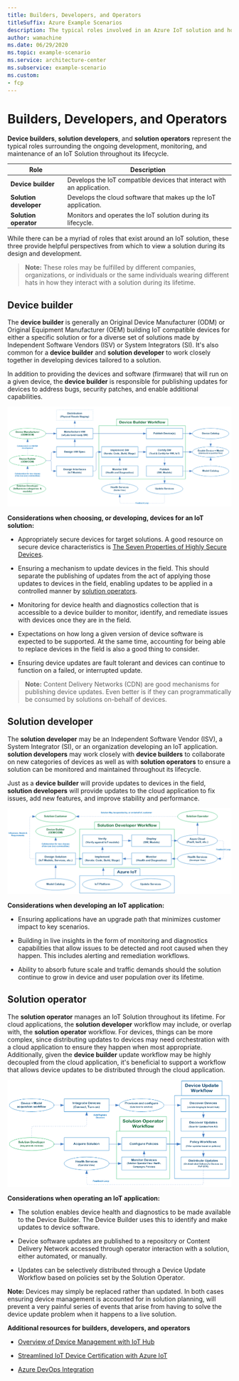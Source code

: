 ```yaml
---
title: Builders, Developers, and Operators
titleSuffix: Azure Example Scenarios
description: The typical roles involved in an Azure IoT solution and how they interact.
author: wamachine
ms.date: 06/29/2020
ms.topic: example-scenario
ms.service: architecture-center
ms.subservice: example-scenario
ms.custom:
- fcp
---
```


# Builders, Developers, and Operators

**Device builders**, **solution developers**, and **solution operators**
represent the typical roles surrounding the ongoing development,
monitoring, and maintenance of an IoT Solution throughout its lifecycle.

| Role | Description |
|---|---|
| **Device builder** | Develops the IoT compatible devices that interact with an application. |
  **Solution developer** | Develops the cloud software that makes up the IoT application. |
  **Solution operator** | Monitors and operates the IoT solution during its lifecycle. |

While there can be a myriad of roles that exist around an IoT solution,
these three provide helpful perspectives from which to view a solution
during its design and development.

> **Note:** These roles may be fulfilled by different companies,
organizations, or individuals or the same individuals wearing different
hats in how they interact with a solution during its lifetime.

## Device builder

The **device builder** is generally an Original Device Manufacturer
(ODM) or Original Equipment Manufacturer (OEM) building IoT compatible
devices for either a specific solution or for a diverse set of solutions
made by Independent Software Vendors (ISV) or System Integrators (SI).
It's also common for a **device builder** and **solution developer** to
work closely together in developing devices tailored to a solution.

In addition to providing the devices and software (firmware) that will
run on a given device, the **device builder** is responsible for
publishing updates for devices to address bugs, security patches, and
enable additional capabilities.

![A diagram showing activities of a device builder and their relationships with other roles participating in the development of an IoT solution](media/device-builder.png)

**Considerations when choosing, or developing, devices for an IoT
solution:**

-   Appropriately secure devices for target solutions. A good resource
    on secure device characteristics is [The Seven Properties of Highly
    Secure
    Devices](https://www.microsoft.com/research/publication/seven-properties-highly-secure-devices/).

-   Ensuring a mechanism to update devices in the field. This should
    separate the publishing of updates from the act of applying those
    updates to devices in the field, enabling updates to be applied in a
    controlled manner by [solution operators](#solution-operator).

-   Monitoring for device health and diagnostics collection that is
    accessible to a device builder to monitor, identify, and remediate
    issues with devices once they are in the field.

-   Expectations on how long a given version of device software is
    expected to be supported. At the same time, accounting for being
    able to replace devices in the field is also a good thing to
    consider.

-   Ensuring device updates are fault tolerant and devices can continue
    to function on a failed, or interrupted update.

> **Note:** Content Delivery Networks (CDN) are good mechanisms for
publishing device updates. Even better is if they can programmatically
be consumed by solutions on-behalf of devices. </aside>

## Solution developer

The **solution developer** may be an Independent Software Vendor (ISV),
a System Integrator (SI), or an organization developing an IoT
application. **solution developers** may work closely with **device
builders** to collaborate on new categories of devices as well as with
**solution operators** to ensure a solution can be monitored and
maintained throughout its lifecycle.

Just as a **device builder** will provide updates to devices in the
field, **solution developers** will provide updates to the cloud
application to fix issues, add new features, and improve stability and
performance.

![A diagram showing activities of a solution developer and relationships with other roles participating in the development of an IoT solution](media/solution-developer.png)

**Considerations when developing an IoT application:**

-   Ensuring applications have an upgrade path that minimizes customer
    impact to key scenarios.

-   Building in live insights in the form of monitoring and diagnostics
    capabilities that allow issues to be detected and root caused when
    they happen. This includes alerting and remediation workflows.

-   Ability to absorb future scale and traffic demands should the
    solution continue to grow in device and user population over its
    lifetime.

## Solution operator

The **solution operator** manages an IoT Solution throughout its
lifetime. For cloud applications, the **solution developer** workflow
may include, or overlap with, the **solution operator** workflow. For
devices, things can be more complex, since distributing updates to
devices may need orchestration with a cloud application to ensure they
happen when most appropriate. Additionally, given the **device builder**
update workflow may be highly decoupled from the cloud application, it's
beneficial to support a workflow that allows device updates to be
distributed through the cloud application.

![A diagram showing activities of a solution operator and their relationships with other roles participating in the development of an IoT solution](media/solution-operator.png)

**Considerations when operating an IoT application:**

-   The solution enables device health and diagnostics to be made
    available to the Device Builder. The Device Builder uses this to
    identify and make updates to device software.

-   Device software updates are published to a repository or Content
    Delivery Network accessed through operator interaction with a
    solution, either automated, or manually.

-   Updates can be selectively distributed through a Device Update
    Workflow based on policies set by the Solution Operator.

**Note:** Devices may simply be replaced rather than updated. In both
cases ensuring device management is accounted for in solution planning,
will prevent a very painful series of events that arise from having to
solve the device update problem when it happens to a live solution. </aside>

**Additional resources for builders, developers, and operators**

-   [Overview of Device Management with IoT
    Hub](https://docs.microsoft.com/azure/iot-hub/iot-hub-device-management-overview)

-   [Streamlined IoT Device Certification with Azure
    IoT](https://azure.microsoft.com/blog/streamlined-iot-device-certification-with-azure-iot-certification-service/)

-   [Azure DevOps
    Integration](https://azure.microsoft.com/product-categories/devops/)
